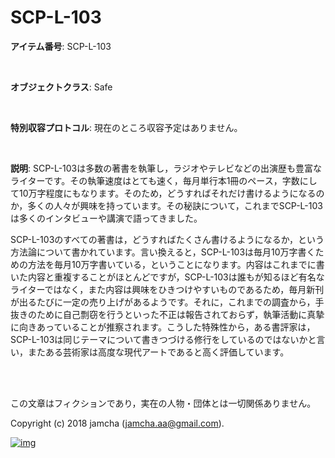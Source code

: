 # SCP-L-103

**アイテム番号**: SCP-L-103  

<br>  

**オブジェクトクラス**: Safe  

<br>  

**特別収容プロトコル**: 現在のところ収容予定はありません。  

<br>  

**説明**: SCP-L-103は多数の著書を執筆し，ラジオやテレビなどの出演歴も豊富なライターです。その執筆速度はとても速く，毎月単行本1冊のペース，字数にして10万字程度にもなります。そのため，どうすればそれだけ書けるようになるのか，多くの人々が興味を持っています。その秘訣について，これまでSCP-L-103は多くのインタビューや講演で語ってきました。  

SCP-L-103のすべての著書は，どうすればたくさん書けるようになるか，という方法論について書かれています。言い換えると，SCP-L-103は毎月10万字書くための方法を毎月10万字書いている，ということになります。内容はこれまでに書いた内容と重複することがほとんどですが，SCP-L-103は誰もが知るほど有名なライターではなく，また内容は興味をひきつけやすいものであるため，毎月新刊が出るたびに一定の売り上げがあるようです。それに，これまでの調査から，手抜きのために自己剽窃を行うといった不正は報告されておらず，執筆活動に真摯に向きあっていることが推察されます。こうした特殊性から，ある書評家は，SCP-L-103は同じテーマについて書きつづける修行をしているのではないかと言い，またある芸術家は高度な現代アートであると高く評価しています。  

<br>  
<br>  

この文章はフィクションであり，実在の人物・団体とは一切関係ありません。  

Copyright (c) 2018 jamcha (jamcha.aa@gmail.com).  

[![img](http://i.creativecommons.org/l/by-sa/4.0/88x31.png)](http://creativecommons.org/licenses/by-sa/4.0/deed)